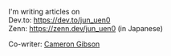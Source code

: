 I'm writing articles on   
Dev.to: https://dev.to/jun_uen0   
Zenn: https://zenn.dev/jun_uen0 (in Japanese)   

Co-writer: [Cameron Gibson](https://github.com/cgcamcam)